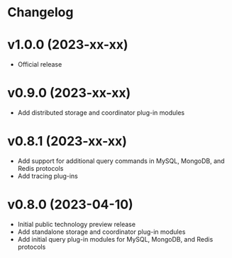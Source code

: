 # Changelog

# v1.0.0 (2023-xx-xx)
- Official release

# v0.9.0 (2023-xx-xx)
- Add distributed storage and coordinator plug-in modules

# v0.8.1 (2023-xx-xx)
- Add support for additional query commands in MySQL, MongoDB, and Redis protocols
- Add tracing plug-ins

# v0.8.0 (2023-04-10)
- Initial public technology preview release
- Add standalone storage and coordinator plug-in modules
- Add initial query plug-in modules for MySQL, MongoDB, and Redis protocols
